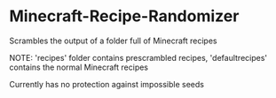 # Minecraft-Recipe-Randomizer
Scrambles the output of a folder full of Minecraft recipes

NOTE: 'recipes' folder contains prescrambled recipes, 'defaultrecipes' contains the normal Minecraft recipes

Currently has no protection against impossible seeds
